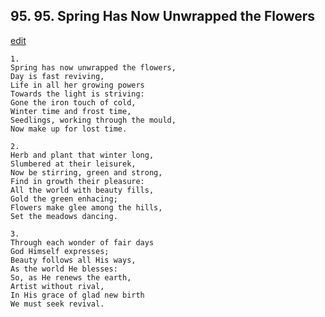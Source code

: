 
## 95.  95. Spring Has Now Unwrapped the Flowers
[edit](https://docs.google.com/document/d/1FDsMLiYUOcE3yeNP6bOg7hzdsFKYib%2Dm/edit?mode=html)






    1.
    Spring has now unwrapped the flowers,
    Day is fast reviving,
    Life in all her growing powers
    Towards the light is striving:
    Gone the iron touch of cold,
    Winter time and frost time,
    Seedlings, working through the mould,
    Now make up for lost time.

    2.
    Herb and plant that winter long,
    Slumbered at their leisurek,
    Now be stirring, green and strong,
    Find in growth their pleasure:
    All the world with beauty fills,
    Gold the green enhacing;
    Flowers make glee among the hills,
    Set the meadows dancing.

    3.
    Through each wonder of fair days
    God Himself expresses;
    Beauty follows all His ways,
    As the world He blesses:
    So, as He renews the earth,
    Artist without rival,
    In His grace of glad new birth
    We must seek revival.
